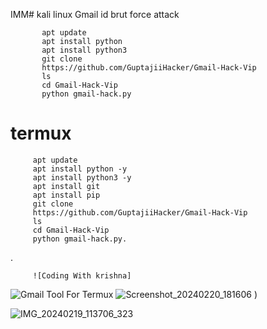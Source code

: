 IMM# kali linux
Gmail id brut force attack


           apt update
           apt install python
           apt install python3
           git clone
           https://github.com/GuptajiiHacker/Gmail-Hack-Vip
           ls
           cd Gmail-Hack-Vip
           python gmail-hack.py
           
# termux

         apt update
         apt install python -y
         apt install python3 -y
         apt install git 
         apt install pip
         git clone 
         https://github.com/GuptajiiHacker/Gmail-Hack-Vip
         ls
         cd Gmail-Hack-Vip
         python gmail-hack.py.
         

.

         ![Coding With krishna]

![Gmail Tool For Termux](https://github.com/GuptajiiHacker/Gmail-Hack-Vip/assets/155041576/3c4e9174-aee2-46bc-acda-befd418caa91)
![Screenshot_20240220_181606](https://github.com/GuptajiiHacker/Gmail-Hack-Vip/assets/155041576/d2e35609-a2d1-49f9-bef7-bdfc90b30275)
)

![IMG_20240219_113706_323](https://github.com/GuptajiiHacker/Gmail-Hack-Vip/assets/155041576/3fe6014e-727a-4eaa-9979-d4670f207dd8)

